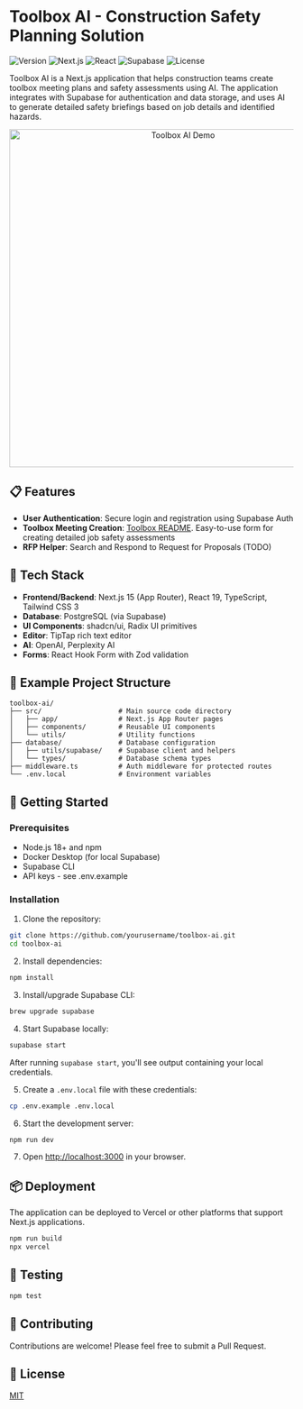 # Toolbox AI - Construction Safety Planning Solution

![Version](https://img.shields.io/badge/version-1.0.0-blue)
![Next.js](https://img.shields.io/badge/Next.js-15-black)
![React](https://img.shields.io/badge/React-19-blue)
![Supabase](https://img.shields.io/badge/Supabase-latest-green)
![License](https://img.shields.io/badge/license-MIT-yellow)

Toolbox AI is a Next.js application that helps construction teams create toolbox meeting plans and safety assessments using AI. The application integrates with Supabase for authentication and data storage, and uses AI to generate detailed safety briefings based on job details and identified hazards.

<p align="center">
  <img src="https://media.giphy.com/media/9DUDLDnPZlkoDwVtOd/giphy.gif?cid=790b7611irdmbhhthkxdxgy25ynnkwanpc8nv4rs6ja5ii00&ep=v1_gifs_search&rid=giphy.gif&ct=g" alt="Toolbox AI Demo" width="600"/>
</p>

## 📋 Features

- **User Authentication**: Secure login and registration using Supabase Auth
- **Toolbox Meeting Creation**: [Toolbox README](./src/app/toolbox/README.md). Easy-to-use form for creating detailed job safety assessments
- **RFP Helper**: Search and Respond to Request for Proposals (TODO)

## 🔧 Tech Stack

- **Frontend/Backend**: Next.js 15 (App Router), React 19, TypeScript, Tailwind CSS 3
- **Database**: PostgreSQL (via Supabase)
- **UI Components**: shadcn/ui, Radix UI primitives
- **Editor**: TipTap rich text editor
- **AI**: OpenAI, Perplexity AI
- **Forms**: React Hook Form with Zod validation

## 📁 Example Project Structure

```
toolbox-ai/
├── src/                   # Main source code directory
│   ├── app/               # Next.js App Router pages
│   ├── components/        # Reusable UI components
│   └── utils/             # Utility functions
├── database/              # Database configuration
│   ├── utils/supabase/    # Supabase client and helpers
│   └── types/             # Database schema types
├── middleware.ts          # Auth middleware for protected routes
└── .env.local             # Environment variables
```


## 🚀 Getting Started

### Prerequisites

- Node.js 18+ and npm
- Docker Desktop (for local Supabase)
- Supabase CLI
- API keys - see .env.example

### Installation

1. Clone the repository:
```bash
git clone https://github.com/yourusername/toolbox-ai.git
cd toolbox-ai
```

2. Install dependencies:
```bash
npm install
```

3. Install/upgrade Supabase CLI:
```bash
brew upgrade supabase
```

4. Start Supabase locally:
```bash
supabase start
```

After running `supabase start`, you'll see output containing your local credentials.

5. Create a `.env.local` file with these credentials:
```bash
cp .env.example .env.local
```

6. Start the development server:
```bash
npm run dev
```

7. Open [http://localhost:3000](http://localhost:3000) in your browser.


## 📦 Deployment

The application can be deployed to Vercel or other platforms that support Next.js applications.

```bash
npm run build
npx vercel
```

## 🧪 Testing

```bash
npm test
```

## 🤝 Contributing

Contributions are welcome! Please feel free to submit a Pull Request.

## 📄 License

[MIT](LICENSE)

